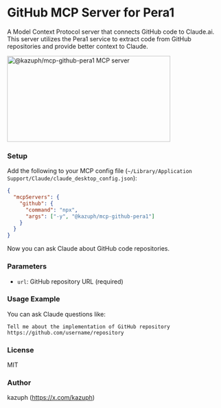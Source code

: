 # GitHub MCP Server for Pera1

A Model Context Protocol server that connects GitHub code to Claude.ai. This server utilizes the Pera1 service to extract code from GitHub repositories and provide better context to Claude.

<a href="https://glama.ai/mcp/servers/m2sd6ew3wf"><img width="380" height="200" src="https://glama.ai/mcp/servers/m2sd6ew3wf/badge" alt="@kazuph/mcp-github-pera1 MCP server" /></a>

### Setup

Add the following to your MCP config file (`~/Library/Application Support/Claude/claude_desktop_config.json`):
```json
{
  "mcpServers": {
    "github": {
      "command": "npx",
      "args": ["-y", "@kazuph/mcp-github-pera1"]
    }
  }
}
```

Now you can ask Claude about GitHub code repositories.

### Parameters

- `url`: GitHub repository URL (required)

### Usage Example

You can ask Claude questions like:
```
Tell me about the implementation of GitHub repository https://github.com/username/repository
```

### License

MIT

### Author

kazuph (https://x.com/kazuph)
